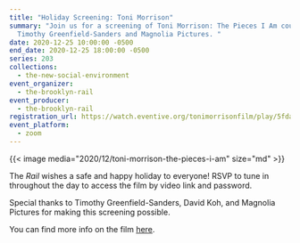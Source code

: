 ```yaml
---
title: "Holiday Screening: Toni Morrison"
summary: "Join us for a screening of Toni Morrison: The Pieces I Am courtesy of
  Timothy Greenfield-Sanders and Magnolia Pictures. "
date: 2020-12-25 10:00:00 -0500
end_date: 2020-12-25 18:00:00 -0500
series: 203
collections:
  - the-new-social-environment
event_organizer:
  - the-brooklyn-rail
event_producer:
  - the-brooklyn-rail
registration_url: https://watch.eventive.org/tonimorrisonfilm/play/5fda28438f12b0007e8d28a4
event_platform:
  - zoom
---
```

{{< image media="2020/12/toni-morrison-the-pieces-i-am" size="md" >}}

The *Rail* wishes a safe and happy holiday to everyone! RSVP to tune in throughout the day to access the film by video link and password. 

Special thanks to Timothy Greenfield-Sanders, David Koh, and Magnolia Pictures for making this screening possible.

You can find more info on the film [here](https://www.tonimorrisonfilm.com/videos/).